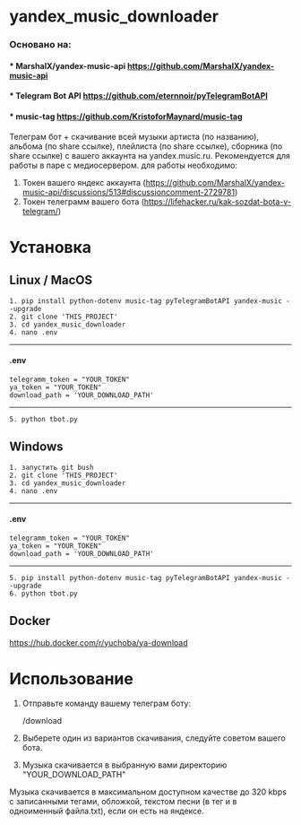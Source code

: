 # yandex_music_downloader
### Основано на:
#### * MarshalX/yandex-music-api https://github.com/MarshalX/yandex-music-api
#### * Telegram Bot API https://github.com/eternnoir/pyTelegramBotAPI
#### * music-tag https://github.com/KristoforMaynard/music-tag

Телеграм бот + скачивание всей музыки артиста (по названию), альбома (по share ссылке), плейлиста (по share ссылке), сборника (по share ссылке) с вашего аккаунта на yandex.music.ru. Рекомендуется для работы в паре с медиосервером.
для работы необходимо:
1. Токен вашего яндекс аккаунта (https://github.com/MarshalX/yandex-music-api/discussions/513#discussioncomment-2729781)
2. Токен телеграмм вашего бота (https://lifehacker.ru/kak-sozdat-bota-v-telegram/)

# Установка
## Linux / MacOS
    1. pip install python-dotenv music-tag pyTelegramBotAPI yandex-music --upgrade
    2. git clone 'THIS_PROJECT'
    3. cd yandex_music_downloader
    4. nano .env
______________ 
#### .env

    telegramm_token = "YOUR_TOKEN"
    ya_token = "YOUR_TOKEN"
    download_path = 'YOUR_DOWNLOAD_PATH'
______________

    5. python tbot.py

## Windows
    1. запустить git bush
    2. git clone 'THIS_PROJECT'
    3. cd yandex_music_downloader
    4. nano .env
______________ 
#### .env

    telegramm_token = "YOUR_TOKEN"
    ya_token = "YOUR_TOKEN"
    download_path = 'YOUR_DOWNLOAD_PATH'
______________
    5. pip install python-dotenv music-tag pyTelegramBotAPI yandex-music --upgrade
    6. python tbot.py

## Docker
https://hub.docker.com/r/yuchoba/ya-download
# Использование
1. Отправьте команду вашему телеграм боту:


    /download


2. Выберете один из вариантов скачивания, следуйте советом вашего бота.
3. Музыка скачивается в выбранную вами директорию "YOUR_DOWNLOAD_PATH"

Музыка скачивается в максимальном доступном качестве до 320 kbps с записанными тегами, обложкой, текстом песни (в тег и в одноименный файла.txt), если он есть на яндексе.

